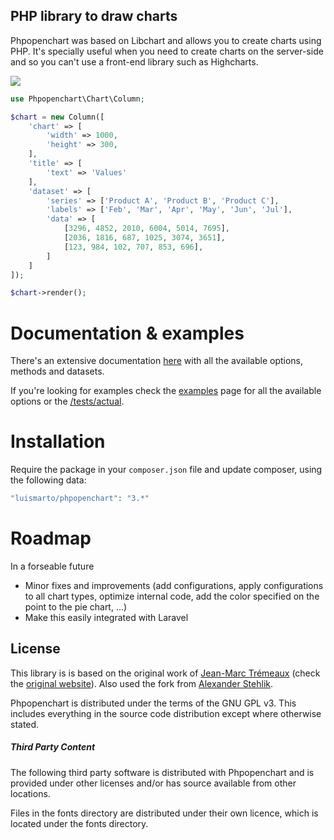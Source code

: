 ## PHP library to draw charts

Phpopenchart was based on Libchart and allows you to create charts using PHP. It's specially useful when you need to create charts on the server-side 
and so you can't use a front-end library such as Highcharts.

<img src="https://geekalicious.pt/github/libchart/libchart-sample-2.png"/>

````php
use Phpopenchart\Chart\Column;

$chart = new Column([
    'chart' => [
        'width' => 1000,
        'height' => 300,
    ],
    'title' => [
        'text' => 'Values'
    ],
    'dataset' => [
        'series' => ['Product A', 'Product B', 'Product C'],
        'labels' => ['Feb', 'Mar', 'Apr', 'May', 'Jun', 'Jul'],
        'data' => [
            [3296, 4852, 2010, 6004, 5014, 7695],
            [2036, 1816, 687, 1025, 3074, 3651],
            [123, 984, 102, 707, 853, 696],
        ]
    ]
]);

$chart->render();

````

# Documentation & examples

There's an extensive documentation [here](https://luismarto.github.com/docs/index.html) with all the available options, methods and datasets.

If you're looking for examples check the [examples](https://luismarto.github.com/docs/examples.html) page for all the available options
or the [/tests/actual](https://github.com/luismarto/phpopenchart/tree/master/test/actual). 

# Installation

Require the package in your `composer.json` file and update composer, using the following data:

```php
"luismarto/phpopenchart": "3.*"
```


# Roadmap

In a forseable future
- Minor fixes and improvements (add configurations, apply configurations to all chart types, optimize internal code, add the color specified on the point to the pie chart, ...)
- Make this easily integrated with Laravel

## License

This library is is based on the original work of [Jean-Marc Trémeaux](http://naku.dohcrew.com/) (check the [original website](https://naku.dohcrew.com/libchart/pages/introduction/)).
Also used the fork from [Alexander Stehlik](https://github.com/astehlik).

Phpopenchart is distributed under the terms of the GNU GPL v3.
This includes everything in the source code distribution
except where otherwise stated.

##### Third Party Content

The following third party software is distributed with Phpopenchart and
is provided under other licenses and/or has source available from
other locations. 

Files in the fonts directory are distributed under their own licence, which is located under the fonts directory.
